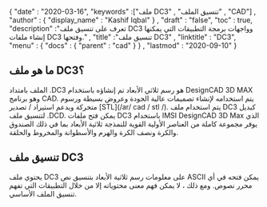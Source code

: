 {
  "date" : "2020-03-16",
  "keywords" :["ملف DC3" , "تنسيق الملف" , "CAD"] ,
  "author" : {
    "display_name" : "Kashif Iqbal"
} ,
  "draft" : "false",
  "toc" : true,
  "description" :"تعرف على تنسيق ملف DC3 وواجهات برمجة التطبيقات التي يمكنها إنشاء ملفات DC3 وفتحها." ,
  "title" :"تنسيق ملف DC3" ,
  "linktitle" : "DC3",
  "menu" : {
    "docs" : {
      "parent" : "cad"
}
} ,
  "lastmod" : "2020-09-10"
}

## ما هو ملف DC3؟

الملف بامتداد .DC3 هو رسم ثلاثي الأبعاد تم إنشاؤه باستخدام DesignCAD 3D MAX وهو برنامج CAD. يتم استخدامه لإنشاء تصميمات عالية الجودة وعروض بسيطة ورسوم متحركة ويدعم استيراد / تصدير [STL](/ar/ cad / stl /). يتم استخدام ملف DC3 كبديل لتنسيق ملف .DCD. يمكن فتح ملفات DC3 باستخدام IMSI DesignCAD 3D Max الذي يوفر مجموعة كاملة من العناصر الأولية القوية للنمذجة ثلاثية الأبعاد بما في ذلك الصندوق والكرة ونصف الكرة والهرم والأسطوانة والمخروط والحلقة.

## تنسيق ملف DC3

يحتوي ملف DC3 على معلومات رسم ثلاثية الأبعاد بتنسيق نص ASCII يمكن فتحه في أي محرر نصوص. ومع ذلك ، لا يمكن فهم معنى محتوياته إلا من خلال التطبيقات التي تفهم تنسيق الملف الأساسي.

